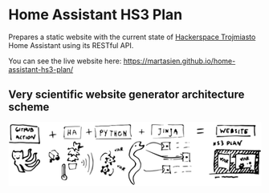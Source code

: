 # Home Assistant HS3 Plan

Prepares a static website with the current state of [Hackerspace Trojmiasto](https://hs3.pl/) Home Assistant using its RESTful API.

You can see the live website here:
https://martasien.github.io/home-assistant-hs3-plan/

## Very scientific website generator architecture scheme

![alt text](docs/website_generator_scheme.svg)